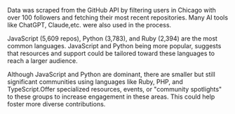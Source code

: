 Data was scraped from the GitHub API by filtering users in Chicago with over 100 followers and fetching their most recent repositories. Many AI tools like ChatGPT, Claude,etc. were also used in the process.

JavaScript (5,609 repos), Python (3,783), and Ruby (2,394) are the most common languages. JavaScript and Python being more popular, suggests that resources and support could be tailored toward these languages to reach a larger audience.

Although JavaScript and Python are dominant, there are smaller but still significant communities using languages like Ruby, PHP, and TypeScript.Offer specialized resources, events, or "community spotlights" to these groups to increase engagement in these areas. This could help foster more diverse contributions.
